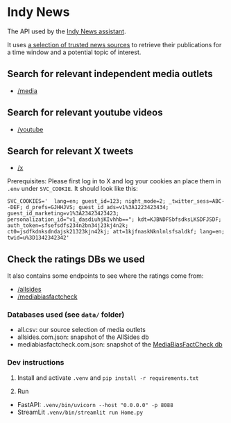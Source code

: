 # Indy News

The API used by the [Indy News assistant](https://indy-news.instrukt.ai).

It uses [a selection of trusted news sources](https://github.com/Morriz/indy-news/blob/main/data/all.csv) to retrieve their publications for a time window and a potential topic of interest.

## Search for relevant independent media outlets

- [/media](http://127.0.0.1:8000/media?names=The%20Grayzone,Al%20Jazeera,Democracy%20Now)

## Search for relevant youtube videos

- [/youtube](http://127.0.0.1:8000/youtube?channels=@thegrayzone7996,@aljazeeraenglish,@DemocracyNow&query=israel&end_date=2025-02-06&period_days=90)

## Search for relevant X tweets

- [/x](http://127.0.0.1:8000/x?users=TheGrayzoneNews,AJEnglish,democracynow&query=israel&end_date=2025-02-06&period_days=90)

Prerequisites: Please first log in to X and log your cookies an place them in `.env` under `SVC_COOKIE`. It should look like this:

```
SVC_COOKIES='  lang=en; guest_id=123; night_mode=2; _twitter_sess=ABC--DEF; d_prefs=GJHHJVS; guest_id_ads=v1%3A1223423434; guest_id_marketing=v1%3A23423423423; personalization_id="v1_dasdiuhjKIvhhb=="; kdt=KJBNDFSbfsdksLKSDFJSDF; auth_token=sfsefsdfs234n2bn34j23kj4n2k; ct0=jsdfkdnksdndajsk21323kjn42kj; att=1kjfnaskNknlnlsfsaldkf; lang=en; twid=u%3D1342342342'
```

## Check the ratings DBs we used

It also contains some endpoints to see where the ratings come from:

- [/allsides](http://127.0.0.1:8000/allsides?query=israel)
- [/mediabiasfactcheck](http://127.0.0.1:8000/mediabiasfactcheck?query=israel)

### Databases used (see `data/` folder)

- all.csv: our source selection of media outlets
- allsides.com.json: snapshot of the AllSides db
- mediabiasfactcheck.com.json: snapshot of the [MediaBiasFactCheck db](https://mediabiasfactcheck.com)

### Dev instructions

1. Install and activate `.venv` and `pip install -r requirements.txt`

2. Run

- FastAPI: `.venv/bin/uvicorn --host "0.0.0.0" -p 8088`
- StreamLit `.venv/bin/streamlit run Home.py`

```

```
